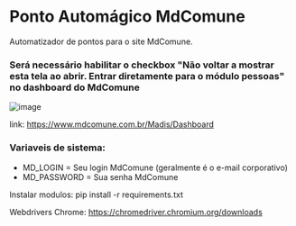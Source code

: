 # Ponto Automágico MdComune
Automatizador de pontos para o site MdComune. 

### Será necessário habilitar o checkbox "Não voltar a mostrar esta tela ao abrir. Entrar diretamente para o módulo pessoas" no dashboard do MdComune
![image](https://i.ibb.co/wJw0Bkt/download.png)

link: https://www.mdcomune.com.br/Madis/Dashboard

### Variaveis de sistema:
* MD_LOGIN = Seu login MdComune (geralmente é o e-mail corporativo)
* MD_PASSWORD = Sua senha MdComune

Instalar modulos:
pip install -r requirements.txt 

Webdrivers Chrome:
https://chromedriver.chromium.org/downloads

